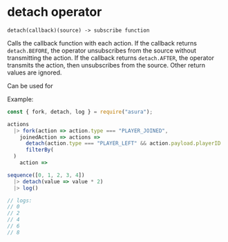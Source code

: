 # detach operator

`detach(callback)(source) -> subscribe function`

Calls the callback function with each action.
If the callback returns `detach.BEFORE`, the operator
unsubscribes from the source without transmitting the action.
If the callback returns `detach.AFTER`, the operator
transmits the action, then unsubscribes from the source. Other return values
are ignored.

Can be used for

Example:

```js
const { fork, detach, log } = require("asura");

actions
  |> fork(action => action.type === "PLAYER_JOINED",
    joinedAction => actions =>
      detach(action.type === "PLAYER_LEFT" && action.payload.playerID
      filterBy(
  )
    action =>

sequence([0, 1, 2, 3, 4])
  |> detach(value => value * 2)
  |> log()

// logs:
// 0
// 2
// 4
// 6
// 8
```

